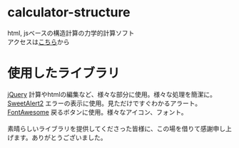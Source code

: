 # calculator-structure
html, jsベースの構造計算の力学的計算ソフト<br>
アクセスは[こちら](https://h1dt0m.github.io/calculator-structure)から

# 使用したライブラリ
[jQuery](https://jquery.com/) 計算やhtmlの編集など、様々な部分に使用。様々な処理を簡潔に。<br>
[SweetAlert2](https://sweetalert2.github.io/v10.html) エラーの表示に使用。見ただけですぐわかるアラート。<br>
[FontAwesome](https://fontawesome.com/) 戻るボタンに使用。様々なアイコン、フォント。<br><br>
素晴らしいライブラリを提供してくださった皆様に、この場を借りて感謝申し上げます。ありがとうございました。